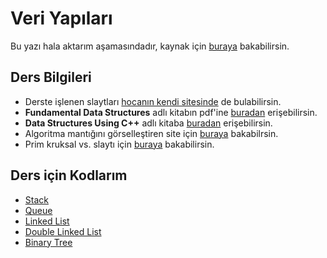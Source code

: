 # Veri Yapıları 

Bu yazı hala aktarım aşamasındadır, kaynak için [buraya](https://www.yemreak.com/2017/10/veri-yaplar.html) bakabilirsin.

<!-- TOOD Aktarılması tamamlanmadı  
http://yemreak.blogspot.com/2017/10/veri-yaplar.html
-->

## Ders Bilgileri

- Derste işlenen slaytları [hocanın kendi sitesinde][Hocanın Sitesi] de bulabilirsin.
- **Fundamental Data Structures** adlı kitabın pdf'ine [buradan][Fundemental Data Structures] erişebilirsin.
- **Data Structures Using C++** adlı kitaba [buradan][Data Structures Using C++] erişebilirsin.
- Algoritma mantığını görselleştiren site için [buraya][Visioalgo] bakabilrsin.
- Prim kruksal vs. slaytı için [buraya](https://issuu.com/jemujan/docs/algoritma_analizi) bakabilirsin.

## Ders için Kodlarım

- [Stack]
- [Queue]
- [Linked List]
- [Double Linked List]
- [Binary Tree]

<!-- Harici Bağlantılar -->

[Stack]: %C3%96%C4%9Frenci%20Notlar%C4%B1%2FStack.c
[Queue]: %C3%96%C4%9Frenci%20Notlar%C4%B1%5CQueue.c
[Linked List]: %C3%96%C4%9Frenci%20Notlar%C4%B1%2FLinkedList.c
[Double Linked List]: https://www.yemreak.com/2017/10/double-linked-list-acklamas.html
[Binary Tree]: %C3%96%C4%9Frenci%20Notlar%C4%B1%5CBinary%20Tree.c

[Hocanın Sitesi]: http://www.oguzhanoztas.com/
[Fundemental Data Structures]: http://www.sncwgs.ac.in/wp-content/uploads/2015/11/Fundamental-Data-Structures.pdf
[Data Structures Using C++]: http://bu.edu.eg/portal/uploads/Computers%20and%20Informatics/Computer%20Science/1266/crs-10600/Files/Esam%20Halim%20Houssein%20Abd%20El-Halim_4-%20Data-Structure%20Using%20C++%20Malik.pdf
[Visioalgo]: https://visualgo.net/en
